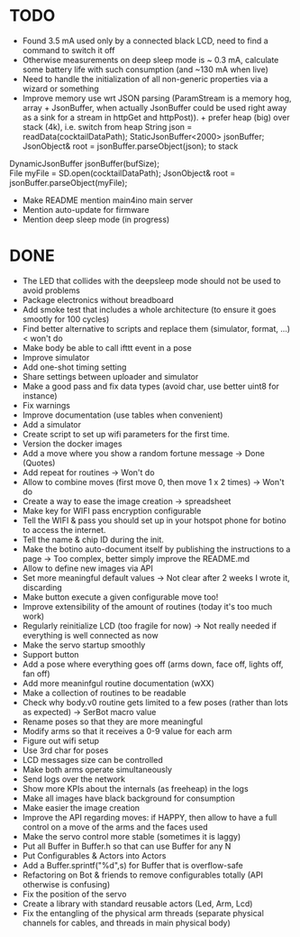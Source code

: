 # TODO

- Found 3.5 mA used only by a connected black LCD, need to find a command to switch it off
- Otherwise measurements on deep sleep mode is ~ 0.3 mA, calculate some battery life with such consumption (and ~130 mA when live)
- Need to handle the initialization of all non-generic properties via a wizard or something
- Improve memory use wrt JSON parsing (ParamStream is a memory hog, array + JsonBuffer, when actually
JsonBuffer could be used right away as a sink for a stream in httpGet and httpPost)). + prefer heap (big) over stack (4k), i.e. 
switch from heap
String json = readData(cocktailDataPath);
StaticJsonBuffer<2000> jsonBuffer;
JsonObject& root = jsonBuffer.parseObject(json);
to stack

DynamicJsonBuffer jsonBuffer(bufSize);  
File myFile = SD.open(cocktailDataPath);
JsonObject& root = jsonBuffer.parseObject(myFile);
- Make README mention main4ino main server
- Mention auto-update for firmware
- Mention deep sleep mode (in progress)



# DONE

- The LED that collides with the deepsleep mode should not be used to avoid problems
- Package electronics without breadboard
- Add smoke test that includes a whole architecture (to ensure it goes smootly for 100 cycles)
- Find better alternative to scripts and replace them (simulator, format, ...) < won't do
- Make body be able to call ifttt event in a pose
- Improve simulator
- Add one-shot timing setting
- Share settings between uploader and simulator
- Make a good pass and fix data types (avoid char, use better uint8 for instance)
- Fix warnings
- Improve documentation (use tables when convenient)
- Add a simulator
- Create script to set up wifi parameters for the first time.
- Version the docker images
- Add a move where you show a random fortune message -> Done (Quotes)
- Add repeat for routines -> Won't do
- Allow to combine moves (first move 0, then move 1 x 2 times) -> Won't do
- Create a way to ease the image creation -> spreadsheet
- Make key for WIFI pass encryption configurable
- Tell the WIFI & pass you should set up in your hotspot phone for botino to access the internet.
- Tell the name & chip ID during the init.
- Make the botino auto-document itself by publishing the instructions to a page -> Too complex, better simply improve the README.md
- Allow to define new images via API
- Set more meaningful default values -> Not clear after 2 weeks I wrote it, discarding
- Make button execute a given configurable move too!
- Improve extensibility of the amount of routines (today it's too much work)
- Regularly reinitialize LCD (too fragile for now) -> Not really needed if everything is well connected as now
- Make the servo startup smoothly
- Support button
- Add a pose where everything goes off (arms down, face off, lights off, fan off)
- Add more meaninfgul routine documentation (wXX)
- Make a collection of routines to be readable
- Check why body.v0 routine gets limited to a few poses (rather than lots as expected) -> SerBot macro value
- Rename poses so that they are more meaningful
- Modify arms so that it receives a 0-9 value for each arm
- Figure out wifi setup
- Use 3rd char for poses
- LCD messages size can be controlled
- Make both arms operate simultaneously
- Send logs over the network
- Show more KPIs about the internals (as freeheap) in the logs
- Make all images have black background for consumption
- Make easier the image creation
- Improve the API regarding moves: if HAPPY, then allow to have a full control on a move of the arms and the faces used
- Make the servo control more stable (sometimes it is laggy)
- Put all Buffer in Buffer.h so that can use Buffer<N> for any N
- Put Configurables & Actors into Actors
- Add a Buffer.sprintf("%d",s) for Buffer that is overflow-safe
- Refactoring on Bot & friends to remove configurables totally (API otherwise is confusing)
- Fix the position of the servo
- Create a library with standard reusable actors (Led, Arm, Lcd)
- Fix the entangling of the physical arm threads (separate physical channels for cables, and threads in main physical body)
